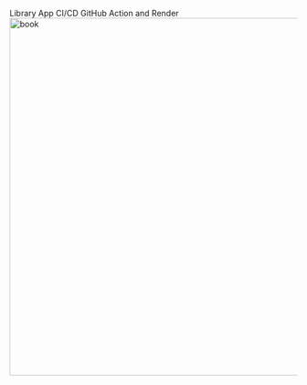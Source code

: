Library App CI/CD GitHub Action and Render
<img width="1340" height="627" alt="book" src="https://github.com/user-attachments/assets/a4dcc56d-2e91-48a5-b5a0-ab7e37d82ee2" />

